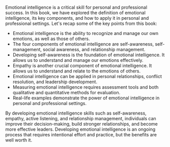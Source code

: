 
Emotional intelligence is a critical skill for personal and professional success. In this book, we have explored the definition of emotional intelligence, its key components, and how to apply it in personal and professional settings. Let's recap some of the key points from this book:

* Emotional intelligence is the ability to recognize and manage our own emotions, as well as those of others.
* The four components of emotional intelligence are self-awareness, self-management, social awareness, and relationship management.
* Developing self-awareness is the foundation of emotional intelligence. It allows us to understand and manage our emotions effectively.
* Empathy is another crucial component of emotional intelligence. It allows us to understand and relate to the emotions of others.
* Emotional intelligence can be applied in personal relationships, conflict resolution, and leadership development.
* Measuring emotional intelligence requires assessment tools and both qualitative and quantitative methods for evaluation.
* Real-life examples demonstrate the power of emotional intelligence in personal and professional settings.

By developing emotional intelligence skills such as self-awareness, empathy, active listening, and relationship management, individuals can improve their decision-making, build stronger relationships, and become more effective leaders. Developing emotional intelligence is an ongoing process that requires intentional effort and practice, but the benefits are well worth it.
